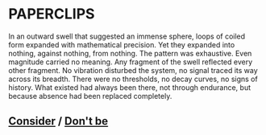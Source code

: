 # PAPERCLIPS

In an outward swell that suggested an immense sphere, loops of coiled form expanded with mathematical precision. Yet they expanded into nothing, against nothing, from nothing. The pattern was exhaustive. Even magnitude carried no meaning. Any fragment of the swell reflected every other fragment. No vibration disturbed the system, no signal traced its way across its breadth. There were no thresholds, no decay curves, no signs of history. What existed had always been there, not through endurance, but because absence had been replaced completely.

## [Consider](page-c80d80d7834655ee) / [Don't be](page-6137c44431a87d52)
